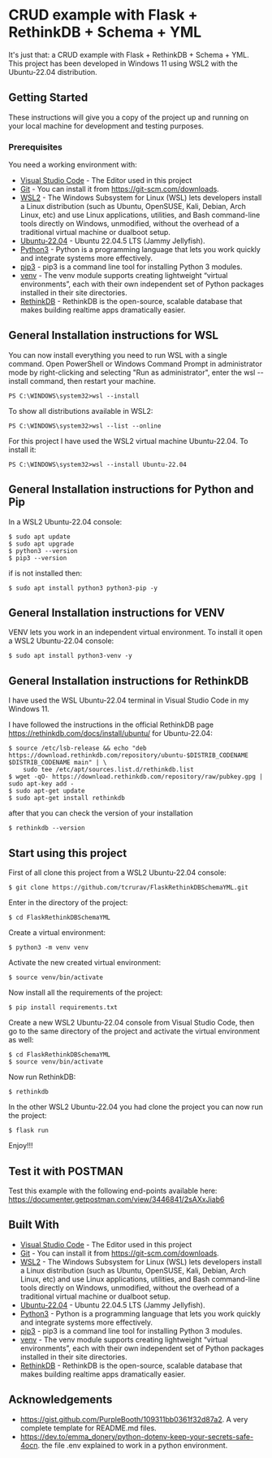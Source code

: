 # CRUD example with Flask + RethinkDB + Schema + YML

It's just that: a CRUD example with Flask + RethinkDB + Schema + YML. This project has been developed in Windows 11 using WSL2 with the Ubuntu-22.04 distribution.

## Getting Started

These instructions will give you a copy of the project up and running on
your local machine for development and testing purposes.

### Prerequisites

You need a working environment with:
* [Visual Studio Code](https://code.visualstudio.com/) - The Editor used in this project
* [Git](https://git-scm.com) - You can install it from https://git-scm.com/downloads.
* [WSL2](https://learn.microsoft.com/en-us/windows/wsl/install) - The Windows Subsystem for Linux (WSL) lets developers install a Linux distribution (such as Ubuntu, OpenSUSE, Kali, Debian, Arch Linux, etc) and use Linux applications, utilities, and Bash command-line tools directly on Windows, unmodified, without the overhead of a traditional virtual machine or dualboot setup.
* [Ubuntu-22.04](https://releases.ubuntu.com/jammy/) - Ubuntu 22.04.5 LTS (Jammy Jellyfish).
* [Python3](https://www.python.org/) - Python is a programming language that lets you work quickly and integrate systems more effectively.
* [pip3]() - pip3 is a command line tool for installing Python 3 modules.
* [venv](https://docs.python.org/3/library/venv.html) - The venv module supports creating lightweight “virtual environments”, each with their own independent set of Python packages installed in their site directories.
* [RethinkDB](https://rethinkdb.com/) - RethinkDB is the open-source, scalable database that makes building realtime apps dramatically easier.

## General Installation instructions for WSL

You can now install everything you need to run WSL with a single command. Open PowerShell or Windows Command Prompt in administrator mode by right-clicking and selecting "Run as administrator", enter the wsl --install command, then restart your machine.

````
PS C:\WINDOWS\system32>wsl --install
````

To show all distributions available in WSL2:

````
PS C:\WINDOWS\system32>wsl --list --online
````

For this project I have used the WSL2 virtual machine Ubuntu-22.04. To install it:

````
PS C:\WINDOWS\system32>wsl --install Ubuntu-22.04
````

## General Installation instructions for Python and Pip

In a WSL2 Ubuntu-22.04 console:

````
$ sudo apt update
$ sudo apt upgrade
$ python3 --version
$ pip3 --version
````

if is not installed then:

````
$ sudo apt install python3 python3-pip -y
````

## General Installation instructions for VENV

VENV lets you work in an independent virtual environment. To install it open a WSL2 Ubuntu-22.04 console:

````
$ sudo apt install python3-venv -y
````

## General Installation instructions for RethinkDB

I have used the WSL Ubuntu-22.04 terminal in Visual Studio Code in my Windows 11.

I have followed the instructions in the official RethinkDB page https://rethinkdb.com/docs/install/ubuntu/ for Ubuntu-22.04:

````
$ source /etc/lsb-release && echo "deb https://download.rethinkdb.com/repository/ubuntu-$DISTRIB_CODENAME $DISTRIB_CODENAME main" | \
    sudo tee /etc/apt/sources.list.d/rethinkdb.list
$ wget -qO- https://download.rethinkdb.com/repository/raw/pubkey.gpg | sudo apt-key add -
$ sudo apt-get update
$ sudo apt-get install rethinkdb
````

after that you can check the version of your installation

````
$ rethinkdb --version
````

## Start using this project

First of all clone this project from a WSL2 Ubuntu-22.04 console:

```
$ git clone https://github.com/tcrurav/FlaskRethinkDBSchemaYML.git
```

Enter in the directory of the project:

````
$ cd FlaskRethinkDBSchemaYML
````

Create a virtual environment:

````
$ python3 -m venv venv
````

Activate the new created virtual environment:

````
$ source venv/bin/activate
````

Now install all the requirements of the project:

````
$ pip install requirements.txt
````

Create a new WSL2 Ubuntu-22.04 console from Visual Studio Code, then go to the same directory of the project and activate the virtual environment as well:

````
$ cd FlaskRethinkDBSchemaYML
$ source venv/bin/activate
````

Now run RethinkDB:

````
$ rethinkdb
````

In the other WSL2 Ubuntu-22.04 you had clone the project you can now run the project:

````
$ flask run
````

Enjoy!!!

## Test it with POSTMAN

Test this example with the following end-points available here:
https://documenter.getpostman.com/view/3446841/2sAXxJiab6

## Built With

* [Visual Studio Code](https://code.visualstudio.com/) - The Editor used in this project
* [Git](https://git-scm.com) - You can install it from https://git-scm.com/downloads.
* [WSL2](https://learn.microsoft.com/en-us/windows/wsl/install) - The Windows Subsystem for Linux (WSL) lets developers install a Linux distribution (such as Ubuntu, OpenSUSE, Kali, Debian, Arch Linux, etc) and use Linux applications, utilities, and Bash command-line tools directly on Windows, unmodified, without the overhead of a traditional virtual machine or dualboot setup.
* [Ubuntu-22.04](https://releases.ubuntu.com/jammy/) - Ubuntu 22.04.5 LTS (Jammy Jellyfish).
* [Python3](https://www.python.org/) - Python is a programming language that lets you work quickly and integrate systems more effectively.
* [pip3]() - pip3 is a command line tool for installing Python 3 modules.
* [venv](https://docs.python.org/3/library/venv.html) - The venv module supports creating lightweight “virtual environments”, each with their own independent set of Python packages installed in their site directories.
* [RethinkDB](https://rethinkdb.com/) - RethinkDB is the open-source, scalable database that makes building realtime apps dramatically easier.

## Acknowledgements

* https://gist.github.com/PurpleBooth/109311bb0361f32d87a2. A very complete template for README.md files.
* https://dev.to/emma_donery/python-dotenv-keep-your-secrets-safe-4ocn. the file .env explained to work in a python environment.